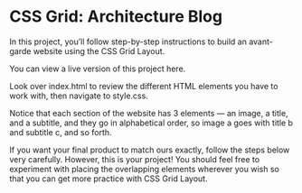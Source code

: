 # CSS Grid: Architecture Blog

In this project, you’ll follow step-by-step instructions to build an avant-garde website using the CSS Grid Layout.

You can view a live version of this project here.

Look over index.html to review the different HTML elements you have to work with, then navigate to style.css.

Notice that each section of the website has 3 elements — an image, a title, and a subtitle, and they go in alphabetical order, so image a goes with title b and subtitle c, and so forth.

If you want your final product to match ours exactly, follow the steps below very carefully. However, this is your project! You should feel free to experiment with placing the overlapping elements wherever you wish so that you can get more practice with CSS Grid Layout.
